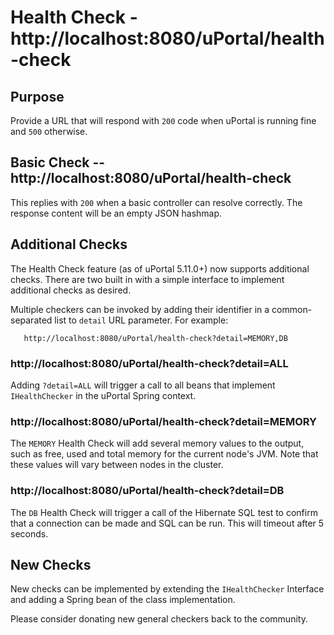 # Health Check - http://localhost:8080/uPortal/health-check

## Purpose

Provide a URL that will respond with `200` code when uPortal is running fine and `500` otherwise.

## Basic Check -- http://localhost:8080/uPortal/health-check

This replies with `200` when a basic controller can resolve correctly. The response content will be an empty JSON hashmap.

## Additional Checks

The Health Check feature (as of uPortal 5.11.0+) now supports additional checks. There are two built in with
a simple interface to implement additional checks as desired.

Multiple checkers can be invoked by adding their identifier in a common-separated list to `detail` URL parameter.
For example:

```
   http://localhost:8080/uPortal/health-check?detail=MEMORY,DB
```

### http://localhost:8080/uPortal/health-check?detail=ALL

Adding `?detail=ALL` will trigger a call to all beans that implement `IHealthChecker` in the uPortal Spring context.

### http://localhost:8080/uPortal/health-check?detail=MEMORY

The `MEMORY` Health Check will add several memory values to the output, such as free, used and total memory
for the current node's JVM. Note that these values will vary between nodes in the cluster.

### http://localhost:8080/uPortal/health-check?detail=DB

The `DB` Health Check will trigger a call of the Hibernate SQL test to confirm that a connection can be made
and SQL can be run. This will timeout after 5 seconds.

## New Checks

New checks can be implemented by extending the `IHealthChecker` Interface and adding a Spring bean of the class implementation.

Please consider donating new general checkers back to the community.

